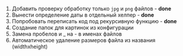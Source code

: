 1. Добавить проверку обработку только `jpg` и `png` файлов - **done**
2. Вынести определение даты в отдельный хелпер - **done**
3. Попробовать переписать код под рекурсивную функцию - **done**
4. Создание папок для картинок из конфигурации
5. Замена пробелов и _ на - в именах файлов
6. Автоматическое удаление размеров файла из названия (widthxheight)